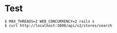# Test
    $ MAX_THREADS=2 WEB_CONCURRENCY=2 rails s
    $ curl http://localhost:3000/api/v2/stores/search
